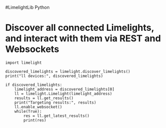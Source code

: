 #LimelightLib Python

# Discover all connected Limelights, and interact with them via REST and Websockets

```
import limelight

discovered_limelights = limelight.discover_limelights()
print("ll devices:", discovered_limelights)

if discovered_limelights:
    limelight_address = discovered_limelights[0] 
    ll = limelight.Limelight(limelight_address)
    results = ll.get_results()
    print("Targeting results:", results)
    ll.enable_websocket()
    while(True):
        res = ll.get_latest_results()
        print(res)
```